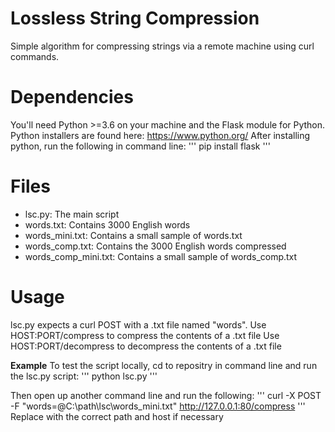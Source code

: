 # Lossless String Compression
Simple algorithm for compressing strings via a remote machine using curl commands.

# Dependencies
You'll need Python >=3.6 on your machine and the Flask module for Python.
Python installers are found here: https://www.python.org/
After installing python, run the following in command line:
'''
pip install flask
'''

# Files
- lsc.py: The main script
- words.txt: Contains 3000 English words
- words_mini.txt: Contains a small sample of words.txt
- words_comp.txt: Contains the 3000 English words compressed
- words_comp_mini.txt: Contains a small sample of words_comp.txt

# Usage
lsc.py expects a curl POST with a .txt file named "words".
Use HOST:PORT/compress to compress the contents of a .txt file
Use HOST:PORT/decompress to decompress the contents of a .txt file

**Example**
To test the script locally, cd to repositry in command line and run the lsc.py script:
'''
python lsc.py
'''

Then open up another command line and run the following:
'''
curl -X POST -F "words=@C:\path\lsc\words_mini.txt" http://127.0.0.1:80/compress
'''
Replace with the correct path and host if necessary 

